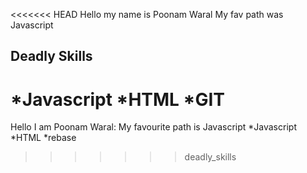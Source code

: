 <<<<<<< HEAD
Hello my name is Poonam Waral
My fav path was Javascript
## Deadly Skills
*Javascript
*HTML
*GIT
=======
Hello I am Poonam Waral:
My favourite path is Javascript
*Javascript
*HTML
*rebase
>>>>>>> deadly_skills
